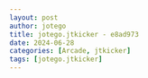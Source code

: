 ```yaml
---
layout: post
author: jotego
title: jotego.jtkicker - e8ad973
date: 2024-06-28
categories: [Arcade, jtkicker]
tags: [jotego.jtkicker]
---
```



